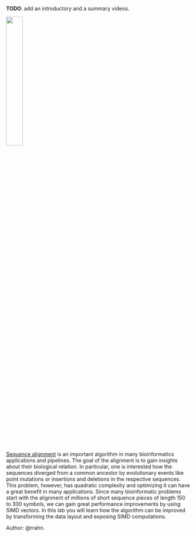 **TODO**: add an introductory and a summary videos.

[<img src="https://drive.google.com/uc?export=view&id=1RMJ4F9sqnetaB4qjkx8DiCuii5MxuRao" width="30%">](https://www.youtube.com/watch?v=osfIC5uO0G8&list=PLRWO2AL1QAV6bJAU2kgB4xfodGID43Y5d&index=12)

[Sequence alignment](https://en.wikipedia.org/wiki/Sequence_alignment) is an important algorithm in many bioinformatics applications and pipelines. The goal of the alignment is to gain insights about their biological  relation. In particular, one is interested how the sequences diverged from a common ancestor by evolutionary events like point mutations or insertions and deletions in the respective sequences.
This problem, however, has quadratic complexity and optimizing it can have a great benefit in many applications.
Since many bioinformatic problems start with the alignment of millions of short sequence pieces of length 150 to 300 symbols, we can gain great performance improvements by using SIMD vectors. In this lab you will learn how the algorithm can be improved by transforming the data layout and exposing SIMD computations.

Author: @rrahn.